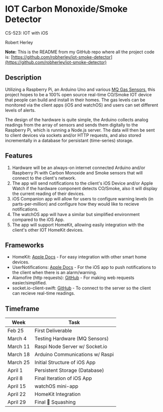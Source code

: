 # IOT Carbon Monoxide/Smoke Detector

CS-523: IOT with iOS

Robert Herley

**Note:** This is the README from my GitHub repo where all the project code is: [https://github.com/robherley/iot-smoke-detector](https://github.com/robherley/iot-smoke-detector)

## Description

Utilizing a Raspberry Pi, an Arduino Uno and various [MQ Gas Sensors](https://www.mysensors.org/build/gas), this project hopes to be a 100% open source real-time CO/Smoke IOT device that people can build and install in their homes. The gas levels can be monitored via the client apps (iOS and watchOS) and users can set different levels of alerts.

The design of the hardware is quite simple, the Arduino collects analog readings from the array of sensors and sends them digitally to the Raspberry Pi, which is running a Node.js server. The data will then be sent to client devices via sockets and/or HTTP requests, and also stored incrementally in a database for persistant (time-series) storage.

## Features

1. Hardware will be an always-on internet connected Arduino and/or Raspberry Pi with Carbon Monoxide and Smoke sensors that will connect to the client's network.
2. The app will send notifications to the client's iOS Device and/or Apple Watch if the hardware component detects CO/Smoke, also it will display the current reading of their devices.
3. iOS Companion app will allow for users to configure warning levels (in parts-per-million) and configure how they would like to recieve notifications.
4. The watchOS app will have a similar but simplified environment compared to the iOS App.
5. The app will support HomeKit, allowing easily integration with the client's other IOT HomeKit devices.

## Frameworks

- HomeKit: [Apple Docs](https://developer.apple.com/documentation/homekit) - For easy integration with other smart home devices.
- UserNotifications: [Apple Docs](https://developer.apple.com/documentation/usernotifications) - For the iOS app to push notifications to the client when there is an alarm/warning.
- Alamofire (http requests): [GitHub](https://github.com/Alamofire/Alamofire) - For making web requests easier/simplified.
- socket.io-client-swift: [GitHub](https://github.com/socketio/socket.io-client-swift) - To connect to the server so the client can recieve real-time readings.

## Timeframe

| Week     | Task                            |
| -------- | ------------------------------- |
| Feb 25   | First Deliverable               |
| March 4  | Testing Hardware (MQ Sensors)   |
| March 11 | Raspi Node Server w/ Socket.io  |
| March 18 | Arduino Communications w/ Raspi |
| March 25 | Initial Structure of iOS App    |
| April 1  | Persistent Storage (Database)   |
| April 8  | Final Iteration of iOS App      |
| April 15 | watchOS mini-app                |
| April 22 | HomeKit Integration             |
| April 29 | Final 🐛 Squashing              |
